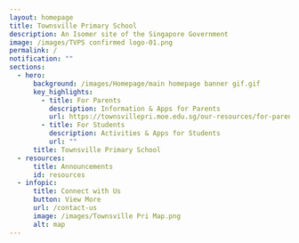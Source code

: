 ```yaml
---
layout: homepage
title: Townsville Primary School
description: An Isomer site of the Singapore Government
image: /images/TVPS confirmed logo-01.png
permalink: /
notification: ""
sections:
  - hero:
      background: /images/Homepage/main homepage banner gif.gif
      key_highlights:
        - title: For Parents
          description: Information & Apps for Parents
          url: https://townsvillepri.moe.edu.sg/our-resources/for-parents/school-calendar/
        - title: For Students
          description: Activities & Apps for Students
          url: ""
      title: Townsville Primary School
  - resources:
      title: Announcements
      id: resources
  - infopic:
      title: Connect with Us
      button: View More
      url: /contact-us
      image: /images/Townsville Pri Map.png
      alt: map
---
```

